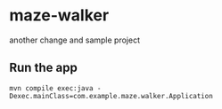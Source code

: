 # maze-walker
another change and sample project

## Run the app
`mvn compile exec:java -Dexec.mainClass=com.example.maze.walker.Application`